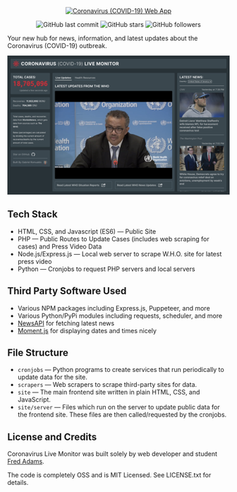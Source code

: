 <p align="center">
    <a href="https://covid19.xtrp.io/"><img src="site/full_logo.png" height="80" alt="Coronavirus (COVID-19) Web App"></a>
</p>
<p align="center">
    <img alt="GitHub last commit" src="https://img.shields.io/github/last-commit/xtrp/Coronavirus-Live-Monitor">
    <img alt="GitHub stars" src="https://img.shields.io/github/stars/xtrp/Coronavirus-Live-Monitor?style=social">
    <img alt="GitHub followers" src="https://img.shields.io/github/followers/xtrp?label=Follow%20Fred%20Adams&style=social">
</p>

Your new hub for news, information, and latest updates about the Coronavirus (COVID-19) outbreak.

![Site Example Image](site_demo.png)

## Tech Stack

 - HTML, CSS, and Javascript (ES6) &mdash; Public Site
 - PHP &mdash; Public Routes to Update Cases (includes web scraping for cases) and Press Video Data
 - Node.js/Express.js &mdash; Local web server to scrape W.H.O. site for latest press video
 - Python &mdash; Cronjobs to request PHP servers and local servers

## Third Party Software Used

 - Various NPM packages including Express.js, Puppeteer, and more
 - Various Python/PyPi modules including requests, scheduler, and more
 - [NewsAPI](https://newsapi.org/) for fetching latest news
 - [Moment.js](https://momentjs.com/) for displaying dates and times nicely

## File Structure

 - `cronjobs` &mdash; Python programs to create services that run periodically to update data for the site.
 - `scrapers` &mdash; Web scrapers to scrape third-party sites for data.
 - `site` &mdash; The main frontend site written in plain HTML, CSS, and JavaScript.
 - `site/server` &mdash; Files which run on the server to update public data for the frontend site. These files are then called/requested by the cronjobs.

## License and Credits

Coronavirus Live Monitor was built solely by web developer and student [Fred Adams](https://xtrp.io/).

The code is completely OSS and is MIT Licensed. See LICENSE.txt for details.
